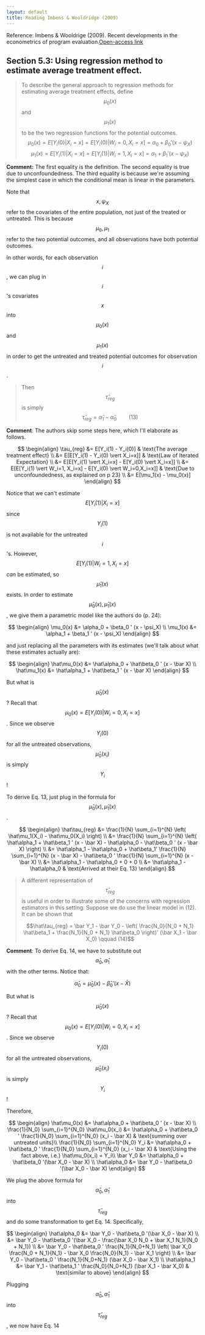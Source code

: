 ```yaml
---
layout: default
title: Reading Imbens & Wooldridge (2009)
---
```


Reference: Imbens & Wooldrige (2009). Recent developments in the econometrics of program evaluation.[Open-access link](http://dash.harvard.edu/bitstream/handle/1/3043416/imbens_recent.pdf?sequence=2)

## Section 5.3: Using regression method to estimate average treatment effect.

> To describe the general approach to regression methods for estimating average treatment effects, define $$\mu_0(x)$$ and $$\mu_1(x)$$ to be the two regression functions for the potential outcomes.
> $$\mu_0(x) = E[Y_i(0) \vert X_i=x] = E[Y_i(0) \vert W_i=0, X_i=x] = \alpha_0 + \beta_0 ' (x - \psi_X)$$
> $$\mu_1(x) = E[Y_i(1) \vert X_i=x] = E[Y_i(1) \vert W_i=1, X_i=x] =\alpha_1 + \beta_1 ' (x - \psi_X)$$

**Comment:** The first equality is the definition. The second equality is true due to unconfoundedness. The third equality is because we're assuming the simplest case in which the conditional mean is linear in the parameters.

Note that $$x, \psi_X$$ refer to the covariates of the entire population, not just of the treated or untreated. This is because $$\mu_0, \mu_1$$ refer to the two potential outcomes, and all observations have both potential outcomes.

In other words, for each observation $$i$$, we can plug in $$i$$'s covariates $$x$$ into $$\mu_0(x)$$ and $$\mu_1(x)$$ in order to get the untreated and treated potential outcomes for observation $$i$$.

> Then $$\hat\tau_{reg}$$ is simply
> $$\hat\tau_{reg} = \hat{\alpha}_1 - \hat{\alpha}_0 \qquad (13)$$

**Comment**: The authors skip some steps here, which I'll elaborate as follows.

$$
\begin{align}
\tau_{reg} &= E[Y_i(1) - Y_i(0)] & \text{The average treatment effect} \\
&= E[E[Y_i(1) - Y_i(0) \vert X_i=x]] & \text{Law of Iterated Expectation} \\
&= E[E[Y_i(1) \vert X_i=x] - E[Y_i(0) \vert X_i=x]] \\
&= E[E[Y_i(1) \vert W_i=1, X_i=x] - E[Y_i(0) \vert W_i=0,X_i=x]] & \text{Due to unconfoundedness, as explained on p 23} \\
&= E[\mu_1(x) - \mu_0(x)] 
\end{align}
$$

Notice that we can't estimate $$E[Y_i(1) \vert X_i=x]$$ since $$Y_i(1)$$ is not available for the untreated $$i$$'s. However, $$E[Y_i(1) \vert W_i=1, X_i=x]$$ *can* be estimated, so $$\hat\mu_1(x)$$ exists. In order to estimate $$\hat\mu_0(x), \hat\mu_1(x)$$, we give them a parametric model like the authors do (p. 24):

$$
\begin{align}
\mu_0(x) &= \alpha_0 + \beta_0 ' (x - \psi_X) \\
\mu_1(x) &= \alpha_1 + \beta_1 ' (x - \psi_X)
\end{align}
$$

and just replacing all the parameters with its estimates (we'll talk about what these estimates actually are):

$$
\begin{align}
\hat\mu_0(x) &= \hat\alpha_0 + \hat\beta_0 ' (x - \bar X) \\
\hat\mu_1(x) &= \hat\alpha_1 + \hat\beta_1 ' (x - \bar X)
\end{align}
$$

But what is $$\hat\mu_0(x)$$? Recall that $$\mu_0(x) = E[Y_i(0) \vert W_i=0, X_i=x]$$. Since we observe $$Y_i(0)$$ for all the untreated observations, $$\hat\mu_0(x_i)$$ is simply $$Y_i$$!

To derive Eq. 13, just plug in the formula for $$\hat\mu_0(x), \hat\mu_1(x)$$.

$$
\begin{align}
\hat\tau_{reg} &= \frac{1}{N} \sum_{i=1}^{N} \left( \hat\mu_1(X_i) - \hat\mu_0(X_i) \right) \\
&= \frac{1}{N} \sum_{i=1}^{N} \left( \hat\alpha_1 + \hat\beta_1 ' (x - \bar X) - \hat\alpha_0 - \hat\beta_0 ' (x - \bar X) \right) \\
&= \hat\alpha_1 - \hat\alpha_0 + \hat\beta_1' \frac{1}{N} \sum_{i=1}^{N} (x - \bar X) - \hat\beta_0 ' \frac{1}{N} \sum_{i=1}^{N} (x - \bar X) \\
&= \hat\alpha_1 - \hat\alpha_0 + 0 + 0 \\
&= \hat\alpha_1 - \hat\alpha_0 & \text{Arrived at their Eq. 13}
\end{align}
$$

> A different representation of $$\hat\tau_{reg}$$ is useful in order to illustrate some of the concerns with regression estimators in this setting. Suppose we do use the linear model in (12). It can be shown that
> 
> $$\hat\tau_{reg} = \bar Y_1 - \bar Y_0 - \left( \frac{N_0}{N_0 + N_1} \hat\beta_1 + \frac{N_1}{N_0 + N_1} \hat\beta_0 \right)' (\bar X_1 - \bar X_0) \qquad (14)$$

**Comment**: To derive Eq. 14, we have to substitute out $$\hat\alpha_0, \hat\alpha_1$$ with the other terms. Notice that:

$$\hat\alpha_0 = \hat\mu_0(x) - \hat\beta_0'(x - \bar X)$$

But what is $$\hat\mu_0(x)$$? Recall that $$\mu_0(x) = E[Y_i(0) \vert W_i=0, X_i=x]$$. Since we observe $$Y_i(0)$$ for all the untreated observations, $$\hat\mu_0(x_i)$$ is simply $$Y_i$$!

Therefore,

$$
\begin{align}
\hat\mu_0(x) &= \hat\alpha_0 + \hat\beta_0 ' (x - \bar X) \\
\frac{1}{N_0} \sum_{i=1}^{N_0} \hat\mu_0(x_i) &= \hat\alpha_0 + \hat\beta_0 ' \frac{1}{N_0} \sum_{i=1}^{N_0} (x_i - \bar X) & \text{summing over untreated units}\\
\frac{1}{N_0} \sum_{i=1}^{N_0} Y_i &= \hat\alpha_0 + \hat\beta_0 ' \frac{1}{N_0} \sum_{i=1}^{N_0} (x_i - \bar X) & \text{Using the fact above, i.e.} \hat\mu_0(x_i) = Y_i\\
\bar Y_0 &= \hat\alpha_0 + \hat\beta_0 '(\bar X_0 - \bar X) \\
\hat\alpha_0 &= \bar Y_0 - \hat\beta_0 '(\bar X_0 - \bar X)
\end{align}
$$

We plug the above formula for $$\hat\alpha_0, \hat\alpha_1$$ into $$\hat\tau_{reg}$$ and do some transformation to get Eq. 14. Specifically,

$$
\begin{align}
\hat\alpha_0 &= \bar Y_0 - \hat\beta_0 '(\bar X_0 - \bar X) \\
&= \bar Y_0 - \hat\beta_0 '(\bar X_0 - \frac{\bar X_0 N_0 + \bar X_1 N_1}{N_0 + N_1}) \\
&= \bar Y_0 - \hat\beta_0 ' \frac{N_1}{N_0+N_1} \left( \bar X_0 \frac{N_0 + N_1}{N_1} - \bar X_0 \frac{N_0}{N_1} - \bar X_1 \right) \\
&= \bar Y_0 - \hat\beta_0 ' \frac{N_1}{N_0+N_1} (\bar X_0 - \bar X_1) \\
\hat\alpha_1 &= \bar Y_1 - \hat\beta_1 ' \frac{N_0}{N_0+N_1} (\bar X_1 - \bar X_0) & \text{similar to above}
\end{align}
$$

Plugging $$\hat\alpha_0, \hat\alpha_1$$ into $$\hat\tau_{reg}$$, we now have Eq. 14